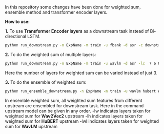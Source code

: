 In this repository some changes have been done for weighted sum, ensemble method and transformer encoder layers. <br />

**How to use:**

**1.** To use **Transformer Encoder layers** as a downstream task instead of Bi-directional LSTM.

```bash
python run_downstream.py -n ExpName -m train -u fbank -d asr -c downstream/asr/config_encoder.yaml
```
**2.** To do the weighted sum of multiple layers: 

```bash
python run_downstream.py -n ExpName -m train -u wavlm -d asr -lc  7 6 8
```
Here the number of layers for weighted sum can be varied instead of just 3.

**3.** To do the ensemble of weighted sum:

```bash
python run_ensemble_downstream.py -n ExpName -m train -u wavlm hubert wav2vec2 -d asr -lw  7 6 8 -lh 10 11 12 -lwl 10 11 12
```

In ensemble weighted sum, all weighted sum features from different upstream are ensembled for downstream task. Here in the command upstream model can be given in any order. 
-lw indicates layers taken for weighted sum for **Wav2Vec2** upstream
-lh indicates layers taken for weighted sum for **HuBERT** upstream
-lwl indicates layers taken for weighted sum for **WavLM** upstream
